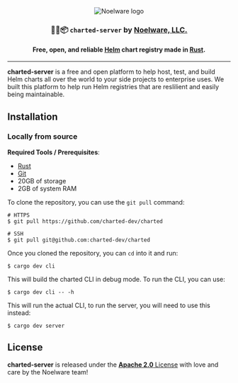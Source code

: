 <div align="center">
    <img src="https://cdn.floofy.dev/images/trans.png" alt="Noelware logo" />
    <h3>🐻‍❄️📦 <code>charted-server</code> by <a href="https://noelware.org" target="_blank">Noelware, LLC.</a></h3>
    <h4>Free, open, and reliable <a href="https://helm.sh">Helm</a> chart registry made in <a href="https://rust-lang.org">Rust</a>.</h4>
    <hr />
</div>

**charted-server** is a free and open platform to help host, test, and build Helm charts all over the world to your side projects to enterprise uses. We built this platform to help run Helm registries that are reslilient and easily being maintainable.

## Installation

### Locally from source

**Required Tools / Prerequisites**:

-   [Rust](https://rust-lang.org)
-   [Git](https://git-scm.com)
-   20GB of storage
-   2GB of system RAM

To clone the repository, you can use the `git pull` command:

```shell
# HTTPS
$ git pull https://github.com/charted-dev/charted

# SSH
$ git pull git@github.com:charted-dev/charted
```

Once you cloned the repository, you can `cd` into it and run:

```shell
$ cargo dev cli
```

This will build the charted CLI in debug mode. To run the CLI, you can use:

```shell
$ cargo dev cli -- -h
```

This will run the actual CLI, to run the server, you will need to use this instead:

```shell
$ cargo dev server
```

## License

**charted-server** is released under the [**Apache 2.0** License](/LICENSE) with love and care by the Noelware team!
